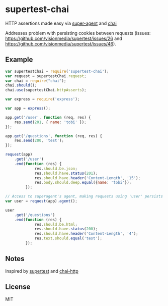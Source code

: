 # supertest-chai

  HTTP assertions made easy via [super-agent](http://github.com/visionmedia/superagent) and
  [chai](https://github.com/chaijs/chai)

  Addresses problem with persisting cookies between requests (issues: https://github.com/visionmedia/supertest/issues/26 and https://github.com/visionmedia/supertest/issues/46).



## Example



```js
var supertestChai = require('supertest-chai');
var request = supertestChai.request;
var chai = require("chai");
chai.should();
chai.use(supertestChai.httpAsserts);

var express = require('express');

var app = express();

app.get('/user', function (req, res) {
    res.send(201, { name: 'tobi' });
});

app.get('/questions', function (req, res) {
    res.send(200, 'test');
});

request(app)
    .get('/user')
    .end(function (res) {
             res.should.be.json;
             res.should.have.status(201);
             res.should.have.header('Content-Length', '15');
             res.body.should.deep.equal({name: 'tobi'});
         });

// Access to superagent's agent, making requests using 'user' persists cookies ascross them
var user = request(app).agent();

user
    .get('/questions')
    .end(function (res) {
             res.should.be.html;
             res.should.have.status(200);
             res.should.have.header('Content-Length', '4');
             res.text.should.equal('test');
         });
```

## Notes

  Inspired by [supertest](https://github.com/visionmedia/supertest) and
  [chai-http](https://github.com/chaijs/chai-http)

## License

  MIT
